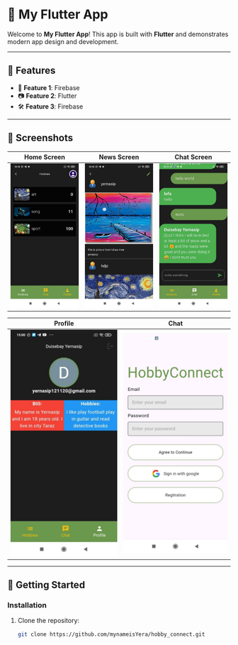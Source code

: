 # 📱 My Flutter App

Welcome to **My Flutter App**! This app is built with **Flutter** and demonstrates modern app design and development.

---

## 🌟 Features
- 🚀 **Feature 1**: Firebase
- 📷 **Feature 2**: Flutter
- 🛠️ **Feature 3**: Firebase

---

## 📸 Screenshots

| Home Screen | News Screen | Chat Screen |
|-------------|----------------|-----------------|
| ![Home Screen](assets/images/screen3.jpg) | ![News Screen](assets/images/screen2.jpg) | ![Chat Screen](assets/images/screen1.jpg) |

| Profile | Chat |
|---------------|------|
| ![Profile ](assets/images/profile.jpg) | ![Auth](assets/images/auth.jpg) |

---

## 🚀 Getting Started


### Installation
1. Clone the repository:
   ```bash
   git clone https://github.com/mynameisYera/hobby_connect.git
